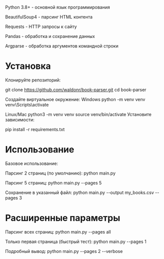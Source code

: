 Python 3.8+ - основной язык программирования

BeautifulSoup4 - парсинг HTML контента

Requests - HTTP запросы к сайту

Pandas - обработка и сохранение данных

Argparse - обработка аргументов командной строки


# Установка
  Клонируйте репозиторий:
  
  git clone https://github.com/waldonr/book-parser.git
  cd book-parser
  
  Создайте виртуальное окружение:
  Windows
  python -m venv venv
  venv\Scripts\activate
  
  Linux/Mac
  python3 -m venv venv
  source venv/bin/activate
  Установите зависимости:
  
  pip install -r requirements.txt


# Использование
  Базовое использование:
  
  Парсинг 2 страниц (по умолчанию):
  python main.py
  
  Парсинг 5 страниц:
  python main.py --pages 5
  
  Сохранение в указанный файл:
  python main.py --output my_books.csv --pages 3

# Расширенные параметры

  Парсинг всех страниц:
  python main.py --pages all
  
  Только первая страница (быстрый тест):
  python main.py --pages 1
  
  Подробный вывод:
  python main.py --pages 2 --verbose
